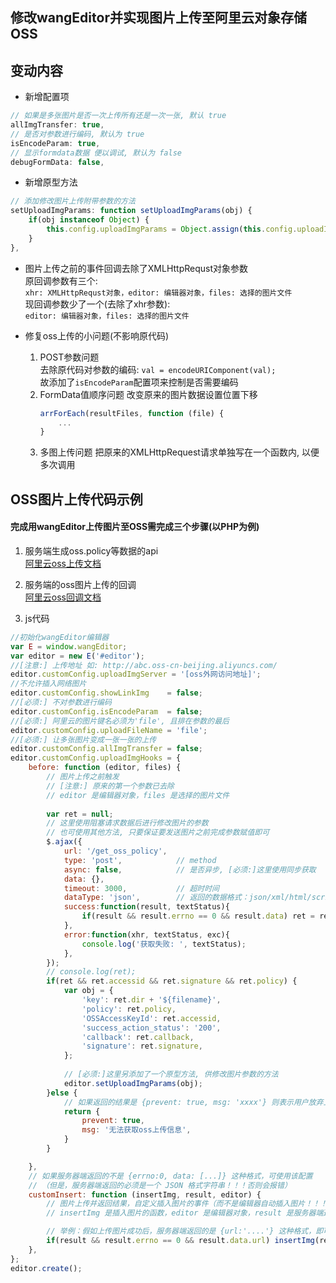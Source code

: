 
## 修改wangEditor并实现图片上传至阿里云对象存储OSS


## 变动内容

- 新增配置项
```javascript
// 如果是多张图片是否一次上传所有还是一次一张, 默认 true
allImgTransfer: true,
// 是否对参数进行编码, 默认为 true
isEncodeParam: true,
// 显示formdata数据 便以调试, 默认为 false
debugFormData: false,
```

- 新增原型方法
```javascript
// 添加修改图片上传附带参数的方法
setUploadImgParams: function setUploadImgParams(obj) {
    if(obj instanceof Object) {
        this.config.uploadImgParams = Object.assign(this.config.uploadImgParams || {} , obj)
    }
},
```

- 图片上传之前的事件回调去除了XMLHttpRequst对象参数  
原回调参数有三个:  
`xhr: XMLHttpRequst对象，editor: 编辑器对象，files: 选择的图片文件`  
现回调参数少了一个(去除了xhr参数):  
`editor: 编辑器对象，files: 选择的图片文件`  


- 修复oss上传的小问题(不影响原代码)
    1. POST参数问题  
        去除原代码对参数的编码: `val = encodeURIComponent(val);`  
        故添加了`isEncodeParam`配置项来控制是否需要编码
    2. FormData值顺序问题
        改变原来的图片数据设置位置下移
        ```javascript
        arrForEach(resultFiles, function (file) {
            ...
        }
        ```
    3. 多图上传问题
        把原来的XMLHttpRequest请求单独写在一个函数内, 以便多次调用



## OSS图片上传代码示例

#### 完成用wangEditor上传图片至OSS需完成三个步骤(以PHP为例)

1. 服务端生成oss.policy等数据的api  
[阿里云oss上传文档](https://help.aliyun.com/document_detail/31927.html?spm=a2c4g.11186623.6.632.59ghFM '阿里云oss上传文档')

2. 服务端的oss图片上传的回调  
[阿里云oss回调文档](https://help.aliyun.com/document_detail/31989.html?spm=a2c4g.11186623.6.903.uz6Zwf '阿里云oss回调文档')

3. js代码
```javascript
//初始化wangEditor编辑器
var E = window.wangEditor;
var editor = new E('#editor');
//[注意:] 上传地址 如: http://abc.oss-cn-beijing.aliyuncs.com/
editor.customConfig.uploadImgServer = '[oss外网访问地址]';
//不允许插入网络图片
editor.customConfig.showLinkImg    = false;
//[必须:] 不对参数进行编码
editor.customConfig.isEncodeParam  = false;
//[必须:] 阿里云的图片键名必须为'file', 且排在参数的最后
editor.customConfig.uploadFileName = 'file';
//[必须:] 让多张图片变成一张一张的上传
editor.customConfig.allImgTransfer = false;
editor.customConfig.uploadImgHooks = {
    before: function (editor, files) {
        // 图片上传之前触发
        // [注意:] 原来的第一个参数已去除
        // editor 是编辑器对象，files 是选择的图片文件
        
        var ret = null;
        // 这里使用阻塞请求数据后进行修改图片的参数
        // 也可使用其他方法, 只要保证要发送图片之前完成参数赋值即可
        $.ajax({
            url: '/get_oss_policy',
            type: 'post',            // method
            async: false,    	     // 是否异步, [必须:]这里使用同步获取
            data: {},
            timeout: 3000,    	     // 超时时间
            dataType: 'json',        // 返回的数据格式：json/xml/html/script/jsonp/text
            success:function(result, textStatus){
                if(result && result.errno == 0 && result.data) ret = result.data;
            },
            error:function(xhr, textStatus, exc){
                console.log('获取失败: ', textStatus);
            },
        });
        // console.log(ret);
        if(ret && ret.accessid && ret.signature && ret.policy) {
            var obj = {
                'key': ret.dir + '${filename}',
                'policy': ret.policy,
                'OSSAccessKeyId': ret.accessid,
                'success_action_status': '200',
                'callback': ret.callback,
                'signature': ret.signature,
            };
            
            // [必须:]这里另添加了一个原型方法, 供修改图片参数的方法
            editor.setUploadImgParams(obj);
        }else {
            // 如果返回的结果是 {prevent: true, msg: 'xxxx'} 则表示用户放弃上传
            return {
                prevent: true,
                msg: '无法获取oss上传信息',
            }
        }

    },
    // 如果服务器端返回的不是 {errno:0, data: [...]} 这种格式，可使用该配置
    // （但是，服务器端返回的必须是一个 JSON 格式字符串！！！否则会报错）
    customInsert: function (insertImg, result, editor) {
        // 图片上传并返回结果，自定义插入图片的事件（而不是编辑器自动插入图片！！！）
        // insertImg 是插入图片的函数，editor 是编辑器对象，result 是服务器端返回的结果

        // 举例：假如上传图片成功后，服务器端返回的是 {url:'....'} 这种格式，即可这样插入图片：
        if(result && result.errno == 0 && result.data.url) insertImg(result.data.url);
    },
};
editor.create();
```
